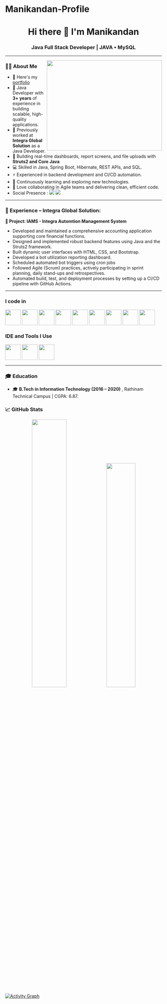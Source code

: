 # Manikandan-Profile


<h1 align="center">Hi there 👋 I'm Manikandan</h1>
<h3 align="center">Java Full Stack Developer | JAVA • MySQL </h3>

---
<img align="right" width="370" height="290" src="https://i.pinimg.com/originals/47/f0/34/47f0342cec72b800463bf003eac1257e.gif">

### 👩‍💻 About Me
- 🔭 Here's my [portfolio](https://manikandan-mr.web.app/)
- 🧠 Java Developer with **3+ years** of experience in building scalable, high-quality applications.
- 🏢 Previously worked at **Integra Global Solution** as a Java Developer. 
- 🚀 Building real-time dashboards, report screens, and file uploads with **Struts2 and Core Java**  
- 💻 Skilled in Java, Spring Boot, Hibernate, REST APIs, and SQL.
- ⚡ Experienced in backend development and CI/CD automation.
- 🌱 Continuously learning and exploring new technologies.
- 🤝 Love collaborating in Agile teams and delivering clean, efficient code.
- Social Presence : [<img src="https://img.shields.io/badge/LinkedIn-0077B5?style=for-the-badge&logo=linkedin&logoColor=white"/>](https://www.linkedin.com/in/manikandan-m-294a1b183/)  [<img src="https://img.shields.io/badge/instagram-d62976?style=for-the-badge&logo=instagram&logoColor=white" />](https://www.instagram.com/_romantic_killer_/)

---
### 🏢 Experience – Integra Global Solution:

**🚀 Project: IAMS - Integra Automtion Management System**

- Developed and maintained a comprehensive accounting application supporting core financial functions.  
- Designed and implemented robust backend features using Java and the Struts2 framework.
- Built dynamic user interfaces with HTML, CSS, and Bootstrap.
- Developed a bot utilization reporting dashboard.
- Scheduled automated bot triggers using cron jobs
- Followed Agile (Scrum) practices, actively participating in sprint planning, daily stand-ups and retrospectives.
- Automated build, test, and deployment processes by setting up a CI/CD pipeline with GitHub Actions.

---

### I code in
<img height="50" width="50" src="https://img.icons8.com/color/48/000000/c-programming.png" /> <img height="50" width="50" src="https://img.icons8.com/color/48/000000/c-plus-plus-logo.png" /> <img height="50" width="50" src="https://img.icons8.com/color/48/000000/java-coffee-cup-logo.png" /> <img height="50" width="50" src="https://img.icons8.com/color/48/000000/html-5.png" /> <img height="50" width="50" src="https://img.icons8.com/color/48/000000/css3.png" /> <img height="50" width="50" src="https://img.icons8.com/color/48/000000/bootstrap.png" />
<img height="50" width="50" src="https://img.icons8.com/color/48/000000/javascript.png"/> <img height="50" width="50" src="https://img.icons8.com/color/48/000000/mysql-logo.png"/> <img height="50" width="50" src="https://img.icons8.com/color/48/000000/spring-logo.png"/>

### IDE and Tools I Use
<img height="50" width="50" src="https://img.icons8.com/color/48/000000/visual-studio-code-2019.png"/> <img height="50" width="50" src="https://img.icons8.com/color/50/000000/git.png"/> <img height="50" src="https://img.icons8.com/officel/480/null/java-eclipse.png"/>

---

### 🎓 Education

- 🎓 **B.Tech in Information Technology (2016 – 2020)** , Rathinam Technical Campus | CGPA: 6.87.

### 📈 GitHub Stats

<p align="center">
  <img width="47%" src="https://github-readme-stats.vercel.app/api?username=ManikandanM-Profile&show_icons=true&theme=radical&hide=issues" />
  <img width="43%" src="https://leetcard.jacoblin.cool/Manikandan-Profile?theme=dark&font=Marcellus" />
</p>

[![Activity Graph](https://github-readme-activity-graph.vercel.app/graph?username=ManikandanM-Profile&bg_color=000000&color=ffffff&line=51f565&point=ffffff&area=true&hide_border=true)](https://github.com/ashutosh00710/github-readme-activity-graph)
